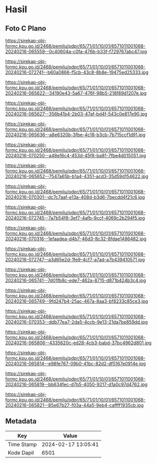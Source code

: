 # Hasil

## Foto C Plano

https://sirekap-obj-formc.kpu.go.id/2468/pemilu/pdpr/65/71/01/10/01/6571011001068-20240216-065559--0c40604a-c0fa-476b-b33f-f729767abc47.jpg

https://sirekap-obj-formc.kpu.go.id/2468/pemilu/pdpr/65/71/01/10/01/6571011001068-20240216-072741--b60a0866-f5cb-43c8-8b8e-19475ed25333.jpg

https://sirekap-obj-formc.kpu.go.id/2468/pemilu/pdpr/65/71/01/10/01/6571011001068-20240216-065622--34190e43-5a67-476f-98b5-218f89d1207e.jpg

https://sirekap-obj-formc.kpu.go.id/2468/pemilu/pdpr/65/71/01/10/01/6571011001068-20240216-065627--356b41b4-2b03-47af-bd4f-543c0e817e90.jpg

https://sirekap-obj-formc.kpu.go.id/2468/pemilu/pdpr/65/71/01/10/01/6571011001068-20240216-065636--a8e6320b-3fbe-4c18-b3cb-7b715ccf1d91.jpg

https://sirekap-obj-formc.kpu.go.id/2468/pemilu/pdpr/65/71/01/10/01/6571011001068-20240216-070250--a48e16c4-453d-45f8-ba81-7fbe4d015051.jpg

https://sirekap-obj-formc.kpu.go.id/2468/pemilu/pdpr/65/71/01/10/01/6571011001068-20240216-065652--7547a65b-b1a4-4351-acd3-35d59d154622.jpg

https://sirekap-obj-formc.kpu.go.id/2468/pemilu/pdpr/65/71/01/10/01/6571011001068-20240216-070301--dc7c7aaf-e13a-408d-b3d6-7becdd4f21c6.jpg

https://sirekap-obj-formc.kpu.go.id/2468/pemilu/pdpr/65/71/01/10/01/6571011001068-20240216-072745--7a7b54f8-3ef7-4afb-9ccf-4069c2b294f5.jpg

https://sirekap-obj-formc.kpu.go.id/2468/pemilu/pdpr/65/71/01/10/01/6571011001068-20240216-070316--1efaadea-d4b7-46d3-8c32-8fdae1486482.jpg

https://sirekap-obj-formc.kpu.go.id/2468/pemilu/pdpr/65/71/01/10/01/6571011001068-20240216-072747--a3d65e2d-1fe9-4cf7-a7ad-a7b439410571.jpg

https://sirekap-obj-formc.kpu.go.id/2468/pemilu/pdpr/65/71/01/10/01/6571011001068-20240216-065741--7d01fb8c-ede7-462a-8715-d871b424b3c4.jpg

https://sirekap-obj-formc.kpu.go.id/2468/pemilu/pdpr/65/71/01/10/01/6571011001068-20240216-065749--9fd247b4-25ac-467a-8aa3-bf8233c85ce3.jpg

https://sirekap-obj-formc.kpu.go.id/2468/pemilu/pdpr/65/71/01/10/01/6571011001068-20240216-070353--ddb77ea7-2da5-4ccb-9e13-21da7be859dd.jpg

https://sirekap-obj-formc.kpu.go.id/2468/pemilu/pdpr/65/71/01/10/01/6571011001068-20240216-065806--4335620c-ed28-4cb3-babd-37bc4962d801.jpg

https://sirekap-obj-formc.kpu.go.id/2468/pemilu/pdpr/65/71/01/10/01/6571011001068-20240216-065814--e98fe767-09b0-41bc-82d2-df5167e0914e.jpg

https://sirekap-obj-formc.kpu.go.id/2468/pemilu/pdpr/65/71/01/10/01/6571011001068-20240216-065819--bb634fec-d7b5-4050-9217-d1a0c97d4762.jpg

https://sirekap-obj-formc.kpu.go.id/2468/pemilu/pdpr/65/71/01/10/01/6571011001068-20240216-065821--85e67b27-f03a-44a5-9eb4-caffff1935cb.jpg


## Metadata

| Key        | Value               |
| ---------- | ------------------- |
| Time Stamp | 2024-02-17 13:05:41 |
| Kode Dapil | 6501                |



